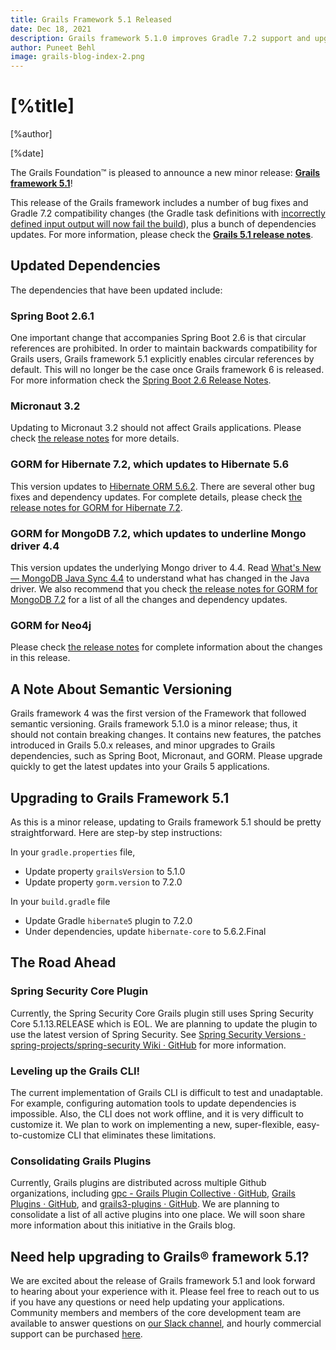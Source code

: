 ```yaml
---
title: Grails Framework 5.1 Released
date: Dec 18, 2021
description: Grails framework 5.1.0 improves Gradle 7.2 support and upgrades to Spring Boot 2.6.1, GORM 7.2, and Micronaut framework 3.2.0
author: Puneet Behl
image: grails-blog-index-2.png
---
```


# [%title]

[%author]

[%date]

The Grails Foundation™ is pleased to announce a new minor release: [**Grails framework 5.1**](https://github.com/apache/grails-core/releases/tag/v5.1.0)!

This release of the Grails framework includes a number of bug fixes and Gradle 7.2 compatibility changes (the Gradle task definitions with [incorrectly defined input output will now fail the build](https://docs.gradle.org/7.0/userguide/upgrading_version_6.html#task_validation_problems_are_now_errors)), plus a bunch of dependencies updates. For more information, please check the [**Grails 5.1 release notes**](https://github.com/apache/grails-core/releases/tag/v5.1.0).

## Updated Dependencies

The dependencies that have been updated include:

### Spring Boot 2.6.1
One important change that accompanies Spring Boot 2.6 is that circular references are prohibited. In order to maintain backwards compatibility for Grails users, Grails framework 5.1 explicitly enables circular references by default. This will no longer be the case once Grails framework 6 is released. For more information check the [Spring Boot 2.6 Release Notes](https://github.com/spring-projects/spring-boot/wiki/Spring-Boot-2.6-Release-Notes).

### Micronaut 3.2
Updating to Micronaut 3.2 should not affect Grails applications. Please check [the release notes](https://github.com/micronaut-projects/micronaut-core/releases/tag/v3.2.2) for more details. 

### GORM for Hibernate 7.2, which updates to Hibernate 5.6
This version updates to [Hibernate ORM 5.6.2](https://in.relation.to/2021/12/08/hibernate-orm-562/). There are several other bug fixes and dependency updates. For complete details,  please check [the release notes for GORM for Hibernate 7.2](https://github.com/grails/gorm-hibernate5/releases/tag/v7.2.0).

### GORM for MongoDB 7.2, which updates to underline Mongo driver 4.4
This version updates the underlying Mongo driver to 4.4. Read [What's New — MongoDB Java Sync 4.4](https://docs.mongodb.com/drivers/java/sync/current/whats-new/#std-label-version-4.4) to understand what has changed in the Java driver. We also recommend that you check [the release notes for GORM for MongoDB 7.2](https://github.com/grails/gorm-mongodb/releases/tag/v7.2.0) for a list of all the changes and dependency updates.

### GORM for Neo4j
Please check [the release notes](https://github.com/grails/gorm-neo4j/releases/tag/v7.2.0) for complete information about the changes in this release.

## A Note About Semantic Versioning

Grails framework 4 was the first version of the Framework that followed semantic versioning. Grails framework 5.1.0 is a minor release; thus, it should not contain breaking changes. It contains new features, the patches introduced in Grails 5.0.x releases, and minor upgrades to Grails dependencies, such as Spring Boot, Micronaut, and GORM. Please upgrade quickly to get the latest updates into your Grails 5 applications.

## Upgrading to Grails Framework 5.1

As this is a minor release, updating to Grails framework 5.1 should be pretty straightforward. Here are step-by step instructions:

In your `gradle.properties` file,

- Update property `grailsVersion` to 5.1.0
- Update property `gorm.version` to 7.2.0

In your `build.gradle` file

- Update Gradle `hibernate5` plugin to 7.2.0
- Under dependencies, update `hibernate-core` to 5.6.2.Final

## The Road Ahead

### Spring Security Core Plugin

Currently, the Spring Security Core Grails plugin still uses Spring Security Core 5.1.13.RELEASE which is EOL. We are planning to update the plugin to use the latest version of Spring Security. See [Spring Security Versions · spring-projects/spring-security Wiki · GitHub](https://github.com/spring-projects/spring-security/wiki/Spring-Security-Versions#released-versions) for more information.

### Leveling up the Grails CLI!

The current implementation of Grails CLI is difficult to test and unadaptable. For example, configuring automation tools to update dependencies is impossible. Also, the CLI does not work offline, and it is very difficult to customize it. We plan to work on implementing a new, super-flexible, easy-to-customize CLI that eliminates these limitations.

### Consolidating Grails Plugins

Currently, Grails plugins are distributed across multiple Github organizations, including [gpc - Grails Plugin Collective · GitHub](https://github.com/gpc), [Grails Plugins · GitHub](https://github.com/grails-plugins), and [grails3-plugins · GitHub](https://github.com/grails3-plugins). We are planning to consolidate a list of all active plugins into one place. We will soon share more information about this initiative in the Grails blog.

## Need help upgrading to Grails® framework 5.1?

We are excited about the release of Grails framework 5.1 and look forward to hearing about your experience with it. Please feel free to reach out to us if you have any questions or need help updating your applications. Community members and members of the core development team are available to answer questions on [our Slack channel](https://slack.grails.org/), and hourly commercial support can be purchased [here](https://objectcomputing.com/products/grails/consulting-support).

